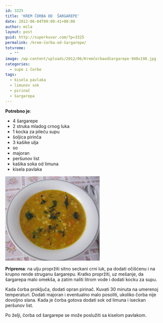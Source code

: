 ```yaml
---
id: 3325
title: 'KREM ČORBA OD  ŠARGAREPE'
date: 2012-06-04T09:09:41+00:00
author: mila
layout: post
guid: http://superkuvar.com/?p=3325
permalink: /krem-čorba-od-šargarepe/
totvreme:
  - ""
image: /wp-content/uploads/2012/06/Kremčorbaodšargarepe-940x198.jpg
categories:
  - supe i čorbe
tags:
  - kisela pavlaka
  - limunov sok
  - pirinač
  - šargarepa
---
```

**Potrebno je**:

  * 4 šargarepe
  * 2 struka mladog crnog luka
  * 1 kocka za pileću supu
  * šoljica pirinča
  * 3 kašike ulja
  * so
  * majoran
  * peršunov list
  * kašika soka od limuna
  * kisela pavlaka

<img class="alignnone size-medium wp-image-3326" title="Kremčorbaodšargarepe" src="/wp-content/uploads/2012/06/Kremčorbaodšargarepe-e1338651808776-300x267.jpg" alt="" width="300" height="267" /> 

**Priprema**: na ulju propržiti sitno seckani crni luk, pa dodati očišćenu i na krupno rende struganu šargarepu. Kratko propržiti, uz mešanje, da šargarepa malo omekša, a zatim naliti litrom vode i dodati kocku za supu.

Kada čorba proključa, dodati opran pirinač. Kuvati 30 minuta na umerenoj temperaturi. Dodati majoran i eventualno malo posoliti, ukoliko čorba nije dovoljno slana. Kada je čorba gotova dodati sok od limuna i iseckan peršunov list.

Po želji, čorba od šargarepe se može poslužiti sa kiselom pavlakom.